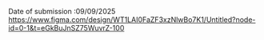 Date of submission :09/09/2025
https://www.figma.com/design/WT1LAI0FaZF3xzNlwBo7K1/Untitled?node-id=0-1&t=eGkBuJnSZ75WuvrZ-100